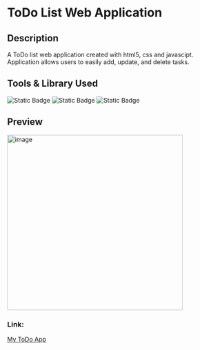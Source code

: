 # ToDo List Web Application
## Description
A ToDo list web application created with html5, css and javascipt. </br>
Application allows users to easily add, update, and delete tasks.

## Tools & Library Used
![Static Badge](https://img.shields.io/badge/HTML5-E34F26?style=for-the-badge&logo=html5&logoColor=white)
![Static Badge](https://img.shields.io/badge/CSS3-1572B6?style=for-the-badge&logo=css3&logoColor=white)
![Static Badge](https://img.shields.io/badge/JavaScript-323330?style=for-the-badge&logo=javascript&logoColor=F7DF1E)

## Preview
<img width="407" alt="image" src="https://github.com/user-attachments/assets/7553f3ed-bce8-4d67-bd17-35c1d42d5ade" />

### Link:
[My ToDo App](https://anc1kr1st.github.io/ToDoList2.0/)
